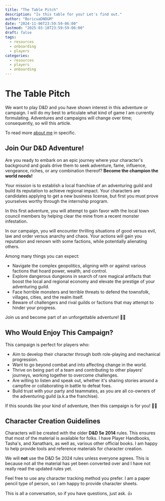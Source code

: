 ```yaml
---
title: "The Table Pitch"
description: "Is this table for you? Let's find out."
author: "BoricuaDNDGM"
date: "2024-11-06T23:59:59-06:00"
lastmod: "2025-03-18T23:59:59-06:00"
draft: false
tags:
  - resources
  - onboarding
  - players
categories:
  - resources
  - players
  - onboarding
---
```


# The Table Pitch

We want to play D&D and you have shown interest in this adventure or campaign.
I will do my best to articulate what kind of game I am currently formulating.
Adventures and campaigns will change over time; consequently, so will this article.

To read more <a href = "/boricuadndgm/about-me/">about me</a> in specific.

## Join Our D&D Adventure!

Are you ready to embark on an epic journey where your character's background and goals drive them to seek adventure, fame, influence, vengeance, riches, or any combination thereof?
**Become the champion the world needs!**

Your mission is to establish a local franchise of an adventuring guild and build its reputation to achieve regional impact.
Your characters are candidates applying to get a new business license, but first you must prove yourselves worthy through the internship program.

In this first adventure, you will attempt to gain favor with the local town council members by helping clear the mine from a recent monster infestation.

In our campaign, you will encounter thrilling situations of good versus evil, law and order versus anarchy and chaos.
Your actions will gain you reputation and renown with some factions, while potentially alienating others.

Among many things you can expect:

- Navigate the complex geopolitics, aligning with or against various factions that hoard power, wealth, and control.
- Explore dangerous dungeons in search of rare magical artifacts that boost the local and regional economy and elevate the prestige of your adventuring guild.
- Face horrible monsters and terrible threats to defend the townsfolk, villages, cities, and the realm itself.
- Beware of challengers and rival guilds or factions that may attempt to hinder your progress.

Join us and become part of an unforgettable adventure! 🎲📜

## Who Would Enjoy This Campaign?

This campaign is perfect for players who:

- Aim to develop their character through both role-playing and mechanical progression.
- Want to go beyond combat and into affecting change in the world.
- Thrive on being part of a team and contributing to other players' journeys, working together to overcome challenges.
- Are willing to listen and speak out, whether it's sharing stories around a campfire or collaborating in battle to defeat foes.
- Build trust with your party and teammates, as you are all co-owners of the adventuring guild (a.k.a the franchise).

<!-- - Love immersing themselves in the game world by interacting with NPCs, battling enemies, collecting wealth or magical items, and making a significant impact.
- Are not intimidated or bored by learning lore and history to enhance their gameplay experience.
- Enjoy exploring relationships with in-game factions, NPCs, and other party members. Whether you prefer unraveling mysteries, picking sides, or playing the diplomat, the choices are endless.
- Thrive on being part of a team and contributing to other players' journeys, working together to overcome challenges.
- Appreciate developing their character through both role-playing and mechanical progression.
- Are willing to listen and speak out, whether it's sharing stories around a campfire or collaborating in battle to defeat foes.
- Build trust with your party and teammates, as you are all co-owners of the adventuring guild. -->

If this sounds like your kind of adventure, then this campaign is for you! 🎲📜

## Character Creation Guidelines

Characters will be created with the older **D&D 5e 2014** rules.
This ensures that most of the material is available for folks.
I have Player Handbooks, Tasha's, and Xanathars, as well as, various other official books.
I am happy to help provide tools and reference materials for character creation.

We will **not** use the D&D 5e 2024 rules unless everyone agrees.
This is because not all the material has yet been converted over and I have not really read the updated rules yet.

Feel free to use any character tracking method you prefer.
I am a paper pencil type of person, so I am happy to provide character sheets.

This is all a conversation, so if you have questions, just ask. 👍